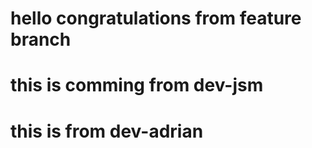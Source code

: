 # hello congratulations from feature branch

# this is comming from dev-jsm

# this is from dev-adrian